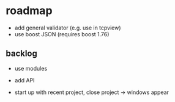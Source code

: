 # roadmap
- add general validator (e.g. use in tcpview)
- use boost JSON (requires boost 1.76)

## backlog
- use modules

- add API
- start up with recent project, close project
  -> windows appear
